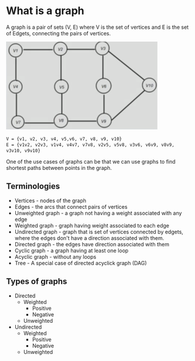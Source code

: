 # What is a graph

A graph is a pair of sets (V, E) where V is the set of vertices and E is the set of Edgets, connecting the pairs of vertices.

![](../../images/2019-07-22-14-18-57.png)

```
V = {v1, v2, v3, v4, v5,v6, v7, v8, v9, v10}
E = {v1v2, v2v3, v1v4, v4v7, v7v8, v2v5, v5v8, v3v6, v6v9, v8v9, v3v10, v9v10}
```

One of the use cases of graphs can be that we can use graphs to find shortest paths between points in the graph.

## Terminologies

- Vertices - nodes of the graph
- Edges - the arcs that connect pairs of vertices
- Unweighted graph - a graph not having a weight associated with any edge
- Weighted graph - graph having weight associated to each edge
- Undirected graph - graph that is set of vertices connected by edgets, where the edges don't have a direction associated with them.
- Directed graph - the edges have direction associated with them
- Cyclic graph - a graph having at least one loop
- Acyclic graph - without any loops
- Tree - A special case of directed acyclick graph (DAG)

## Types of graphs

- Directed
    - Weighted
        - Positive
        - Negative
    - Unweighted
- Undirected
    - Weighted
        - Positive
        - Negative
    - Unweighted